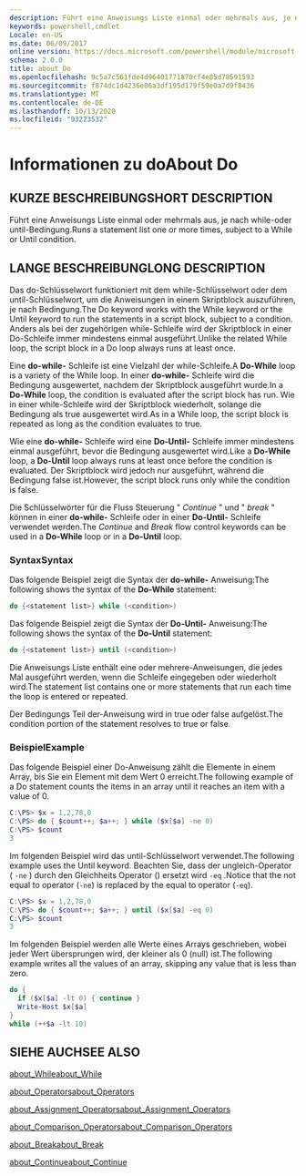 ```yaml
---
description: Führt eine Anweisungs Liste einmal oder mehrmals aus, je nach while-oder until-Bedingung.
keywords: powershell,cmdlet
Locale: en-US
ms.date: 06/09/2017
online version: https://docs.microsoft.com/powershell/module/microsoft.powershell.core/about/about_do?view=powershell-5.1&WT.mc_id=ps-gethelp
schema: 2.0.0
title: about_Do
ms.openlocfilehash: 9c5a7c561fde4d96401771870cf4e85d78591593
ms.sourcegitcommit: f874dc1d4236e06a3df195d179f59e0a7d9f8436
ms.translationtype: MT
ms.contentlocale: de-DE
ms.lasthandoff: 10/13/2020
ms.locfileid: "93223532"
---
```

# <a name="about-do"></a><span data-ttu-id="e7f48-104">Informationen zu do</span><span class="sxs-lookup"><span data-stu-id="e7f48-104">About Do</span></span>

## <a name="short-description"></a><span data-ttu-id="e7f48-105">KURZE BESCHREIBUNG</span><span class="sxs-lookup"><span data-stu-id="e7f48-105">SHORT DESCRIPTION</span></span>

<span data-ttu-id="e7f48-106">Führt eine Anweisungs Liste einmal oder mehrmals aus, je nach while-oder until-Bedingung.</span><span class="sxs-lookup"><span data-stu-id="e7f48-106">Runs a statement list one or more times, subject to a While or Until condition.</span></span>

## <a name="long-description"></a><span data-ttu-id="e7f48-107">LANGE BESCHREIBUNG</span><span class="sxs-lookup"><span data-stu-id="e7f48-107">LONG DESCRIPTION</span></span>

<span data-ttu-id="e7f48-108">Das do-Schlüsselwort funktioniert mit dem while-Schlüsselwort oder dem until-Schlüsselwort, um die Anweisungen in einem Skriptblock auszuführen, je nach Bedingung.</span><span class="sxs-lookup"><span data-stu-id="e7f48-108">The Do keyword works with the While keyword or the Until keyword to run the statements in a script block, subject to a condition.</span></span> <span data-ttu-id="e7f48-109">Anders als bei der zugehörigen while-Schleife wird der Skriptblock in einer Do-Schleife immer mindestens einmal ausgeführt.</span><span class="sxs-lookup"><span data-stu-id="e7f48-109">Unlike the related While loop, the script block in a Do loop always runs at least once.</span></span>

<span data-ttu-id="e7f48-110">Eine **do-while-** Schleife ist eine Vielzahl der while-Schleife.</span><span class="sxs-lookup"><span data-stu-id="e7f48-110">A **Do-While** loop is a variety of the While loop.</span></span> <span data-ttu-id="e7f48-111">In einer **do-while-** Schleife wird die Bedingung ausgewertet, nachdem der Skriptblock ausgeführt wurde.</span><span class="sxs-lookup"><span data-stu-id="e7f48-111">In a **Do-While** loop, the condition is evaluated after the script block has run.</span></span> <span data-ttu-id="e7f48-112">Wie in einer while-Schleife wird der Skriptblock wiederholt, solange die Bedingung als true ausgewertet wird.</span><span class="sxs-lookup"><span data-stu-id="e7f48-112">As in a While loop, the script block is repeated as long as the condition evaluates to true.</span></span>

<span data-ttu-id="e7f48-113">Wie eine **do-while-** Schleife wird eine **Do-Until-** Schleife immer mindestens einmal ausgeführt, bevor die Bedingung ausgewertet wird.</span><span class="sxs-lookup"><span data-stu-id="e7f48-113">Like a **Do-While** loop, a **Do-Until** loop always runs at least once before the condition is evaluated.</span></span> <span data-ttu-id="e7f48-114">Der Skriptblock wird jedoch nur ausgeführt, während die Bedingung false ist.</span><span class="sxs-lookup"><span data-stu-id="e7f48-114">However, the script block runs only while the condition is false.</span></span>

<span data-ttu-id="e7f48-115">Die Schlüsselwörter für die Fluss Steuerung " *Continue* " und " *break* " können in einer **do-while-** Schleife oder in einer **Do-Until-** Schleife verwendet werden.</span><span class="sxs-lookup"><span data-stu-id="e7f48-115">The *Continue* and *Break* flow control keywords can be used in a **Do-While** loop or in a **Do-Until** loop.</span></span>

### <a name="syntax"></a><span data-ttu-id="e7f48-116">Syntax</span><span class="sxs-lookup"><span data-stu-id="e7f48-116">Syntax</span></span>

<span data-ttu-id="e7f48-117">Das folgende Beispiel zeigt die Syntax der **do-while-** Anweisung:</span><span class="sxs-lookup"><span data-stu-id="e7f48-117">The following shows the syntax of the **Do-While** statement:</span></span>

```powershell
do {<statement list>} while (<condition>)
```

<span data-ttu-id="e7f48-118">Das folgende Beispiel zeigt die Syntax der **Do-Until-** Anweisung:</span><span class="sxs-lookup"><span data-stu-id="e7f48-118">The following shows the syntax of the **Do-Until** statement:</span></span>

```powershell
do {<statement list>} until (<condition>)
```

<span data-ttu-id="e7f48-119">Die Anweisungs Liste enthält eine oder mehrere-Anweisungen, die jedes Mal ausgeführt werden, wenn die Schleife eingegeben oder wiederholt wird.</span><span class="sxs-lookup"><span data-stu-id="e7f48-119">The statement list contains one or more statements that run each time the loop is entered or repeated.</span></span>

<span data-ttu-id="e7f48-120">Der Bedingungs Teil der-Anweisung wird in true oder false aufgelöst.</span><span class="sxs-lookup"><span data-stu-id="e7f48-120">The condition portion of the statement resolves to true or false.</span></span>

### <a name="example"></a><span data-ttu-id="e7f48-121">Beispiel</span><span class="sxs-lookup"><span data-stu-id="e7f48-121">Example</span></span>

<span data-ttu-id="e7f48-122">Das folgende Beispiel einer Do-Anweisung zählt die Elemente in einem Array, bis Sie ein Element mit dem Wert 0 erreicht.</span><span class="sxs-lookup"><span data-stu-id="e7f48-122">The following example of a Do statement counts the items in an array until it reaches an item with a value of 0.</span></span>

```powershell
C:\PS> $x = 1,2,78,0
C:\PS> do { $count++; $a++; } while ($x[$a] -ne 0)
C:\PS> $count
3
```

<span data-ttu-id="e7f48-123">Im folgenden Beispiel wird das until-Schlüsselwort verwendet.</span><span class="sxs-lookup"><span data-stu-id="e7f48-123">The following example uses the Until keyword.</span></span> <span data-ttu-id="e7f48-124">Beachten Sie, dass der ungleich-Operator ( `-ne` ) durch den Gleichheits Operator () ersetzt wird `-eq` .</span><span class="sxs-lookup"><span data-stu-id="e7f48-124">Notice that the not equal to operator (`-ne`) is replaced by the equal to operator (`-eq`).</span></span>

```powershell
C:\PS> $x = 1,2,78,0
C:\PS> do { $count++; $a++; } until ($x[$a] -eq 0)
C:\PS> $count
3
```

<span data-ttu-id="e7f48-125">Im folgenden Beispiel werden alle Werte eines Arrays geschrieben, wobei jeder Wert übersprungen wird, der kleiner als 0 (null) ist.</span><span class="sxs-lookup"><span data-stu-id="e7f48-125">The following example writes all the values of an array, skipping any value that is less than zero.</span></span>

```powershell
do {
  if ($x[$a] -lt 0) { continue }
  Write-Host $x[$a]
}
while (++$a -lt 10)
```

## <a name="see-also"></a><span data-ttu-id="e7f48-126">SIEHE AUCH</span><span class="sxs-lookup"><span data-stu-id="e7f48-126">SEE ALSO</span></span>

[<span data-ttu-id="e7f48-127">about_While</span><span class="sxs-lookup"><span data-stu-id="e7f48-127">about_While</span></span>](about_While.md)

[<span data-ttu-id="e7f48-128">about_Operators</span><span class="sxs-lookup"><span data-stu-id="e7f48-128">about_Operators</span></span>](about_Operators.md)

[<span data-ttu-id="e7f48-129">about_Assignment_Operators</span><span class="sxs-lookup"><span data-stu-id="e7f48-129">about_Assignment_Operators</span></span>](about_Assignment_Operators.md)

[<span data-ttu-id="e7f48-130">about_Comparison_Operators</span><span class="sxs-lookup"><span data-stu-id="e7f48-130">about_Comparison_Operators</span></span>](about_Comparison_Operators.md)

[<span data-ttu-id="e7f48-131">about_Break</span><span class="sxs-lookup"><span data-stu-id="e7f48-131">about_Break</span></span>](about_Break.md)

[<span data-ttu-id="e7f48-132">about_Continue</span><span class="sxs-lookup"><span data-stu-id="e7f48-132">about_Continue</span></span>](about_Continue.md)
